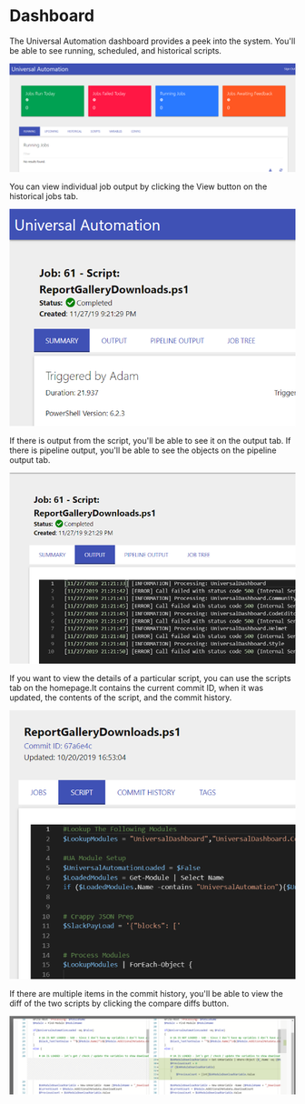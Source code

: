 # Dashboard

The Universal Automation dashboard provides a peek into the system. You'll be able to see running, scheduled, and historical scripts.

![Home Page](.gitbook/assets/image%20%285%29.png)

You can view individual job output by clicking the View button on the historical jobs tab.

![](.gitbook/assets/image%20%283%29.png)

If there is output from the script, you'll be able to see it on the output tab. If there is pipeline output, you'll be able to see the objects on the pipeline output tab.

![](.gitbook/assets/image%20%281%29.png)

If you want to view the details of a particular script, you can use the scripts tab on the homepage.It contains the current commit ID, when it was updated, the contents of the script, and the commit history.

![](.gitbook/assets/image%20%282%29.png)

If there are multiple items in the commit history, you'll be able to view the diff of the two scripts by clicking the compare diffs button.

![](.gitbook/assets/image%20%286%29.png)

